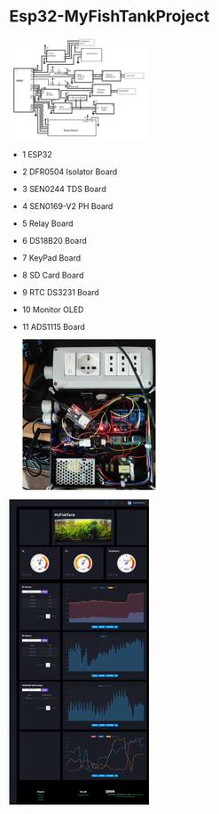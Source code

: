 # Esp32-MyFishTankProject

<img src="https://github.com/PasqualeAuriemma/Esp32-MyFishTankProject/blob/master/images/Schema.jpg" width=50% height=50%>

- 1 ESP32
- 2 DFR0504 Isolator Board
- 3 SEN0244 TDS Board
- 4 SEN0169-V2 PH Board
- 5 Relay Board
- 6 DS18B20 Board
- 7 KeyPad Board
- 8 SD Card Board
- 9 RTC DS3231 Board
- 10 Monitor OLED
- 11 ADS1115 Board


  <img src="https://github.com/PasqualeAuriemma/Esp32-MyFishTankProject/blob/master/images/Example1.jpg" width=50% height=50%>


<img src="https://github.com/PasqualeAuriemma/Esp32-MyFishTankProject/blob/master/images/webApp.jpg"  width=50% height=50%>

